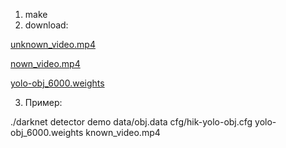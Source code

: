 1. make
2. download:

[unknown_video.mp4](https://drive.google.com/open?id=1Ldo2827CfbLMPdMIdZAwUmnQ3OIc3dHE)

[nown_video.mp4](https://drive.google.com/open?id=1Vp6uQkrsAjsMSDCnGnt-XgHxBD9NoTni)

[yolo-obj_6000.weights](https://drive.google.com/open?id=1zIsCn8nJIl0pVnmnx_cigt32hLlit8Uw)

3. Пример:

./darknet detector demo data/obj.data cfg/hik-yolo-obj.cfg yolo-obj_6000.weights known_video.mp4

